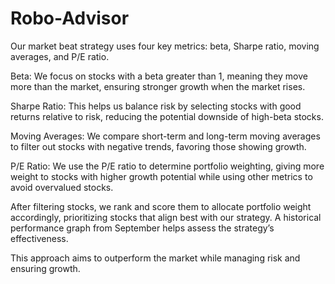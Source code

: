 # Robo-Advisor

Our market beat strategy uses four key metrics: beta, Sharpe ratio, moving averages, and P/E ratio.

Beta: We focus on stocks with a beta greater than 1, meaning they move more than the market, ensuring stronger growth when the market rises.

Sharpe Ratio: This helps us balance risk by selecting stocks with good returns relative to risk, reducing the potential downside of high-beta stocks.

Moving Averages: We compare short-term and long-term moving averages to filter out stocks with negative trends, favoring those showing growth.

P/E Ratio: We use the P/E ratio to determine portfolio weighting, giving more weight to stocks with higher growth potential while using other metrics to avoid overvalued stocks.

After filtering stocks, we rank and score them to allocate portfolio weight accordingly, prioritizing stocks that align best with our strategy. A historical performance graph from September helps assess the strategy’s effectiveness.

This approach aims to outperform the market while managing risk and ensuring growth.
